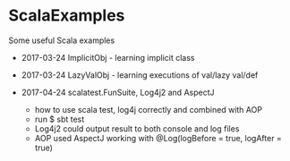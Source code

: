 # ScalaExamples

Some useful Scala examples

- 2017-03-24 ImplicitObj - learning implicit class
- 2017-03-24 LazyValObj - learning executions of val/lazy val/def 


- 2017-04-24 scalatest.FunSuite, Log4j2 and AspectJ 
  - how to use scala test, log4j correctly and combined with AOP
  - run $ sbt test
  - Log4j2 could output result to both console and log files
  - AOP used AspectJ working with @Log(logBefore = true, logAfter = true)
